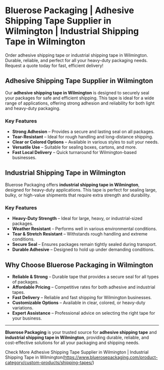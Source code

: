 # Bluerose Packaging | Adhesive Shipping Tape Supplier in Wilmington | Industrial Shipping Tape in Wilmington

Order adhesive shipping tape or industrial shipping tape in Wilmington. Durable, reliable, and perfect for all your heavy-duty packaging needs. Request a quote today for fast, efficient delivery!

## Adhesive Shipping Tape Supplier in Wilmington

Our **adhesive shipping tape in Wilmington** is designed to securely seal your packages for safe and efficient shipping. This tape is ideal for a wide range of applications, offering strong adhesion and reliability for both light and heavy-duty packaging.

### Key Features

- **Strong Adhesion** – Provides a secure and lasting seal on all packages.  
- **Tear-Resistant** – Ideal for rough handling and long-distance shipping.  
- **Clear or Colored Options** – Available in various styles to suit your needs.  
- **Versatile Use** – Suitable for sealing boxes, cartons, and more.  
- **Fast Local Delivery** – Quick turnaround for Wilmington-based businesses.  

## Industrial Shipping Tape in Wilmington

Bluerose Packaging offers **industrial shipping tape in Wilmington**, designed for heavy-duty applications. This tape is perfect for sealing large, bulky, or high-value shipments that require extra strength and durability.

### Key Features

- **Heavy-Duty Strength** – Ideal for large, heavy, or industrial-sized packages.  
- **Weather Resistant** – Performs well in various environmental conditions.  
- **Tear & Stretch Resistant** – Withstands rough handling and extreme conditions.  
- **Secure Seal** – Ensures packages remain tightly sealed during transport.  
- **Durable Adhesive** – Designed to hold up under demanding conditions.  

## Why Choose Bluerose Packaging in Wilmington

- **Reliable & Strong** – Durable tape that provides a secure seal for all types of packages.  
- **Affordable Pricing** – Competitive rates for both adhesive and industrial tapes.  
- **Fast Delivery** – Reliable and fast shipping for Wilmington businesses.  
- **Customizable Options** – Available in clear, colored, or heavy-duty variations.  
- **Expert Assistance** – Professional advice on selecting the right tape for your business.  

---

**Bluerose Packaging** is your trusted source for **adhesive shipping tape** and **industrial shipping tape in Wilmington**, providing durable, reliable, and cost-effective solutions for all your packaging and shipping needs.

Check More Adhesive Shipping Tape Supplier in Wilmington | Industrial Shipping Tape in Wilmington(https://www.bluerosepackaging.com/product-category/custom-products/shipping-tapes/)

